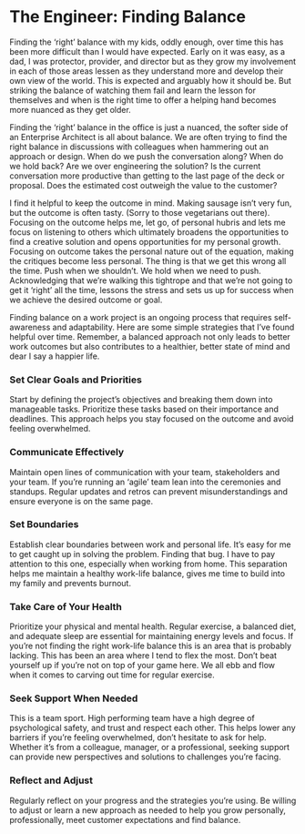 # The Engineer: Finding Balance
Finding the ‘right’ balance with my kids, oddly enough, over time this has been more difficult than I would have expected.  Early on it was easy, as a dad, I was protector, provider, and director but as they grow my involvement in each of those areas lessen as they understand more and develop their own view of the world.  This is expected and arguably how it should be.  But striking the balance of watching them fail and learn the lesson for themselves and when is the right time to offer a helping hand becomes more nuanced as they get older. 

Finding the ‘right’ balance in the office is just a nuanced, the softer side of an Enterprise Architect is all about balance.  We are often trying to find the right balance in discussions with colleagues when hammering out an approach or design.  When do we push the conversation along?  When do we hold back?  Are we over engineering the solution?  Is the current conversation more productive than getting to the last page of the deck or proposal.  Does the estimated cost outweigh the value to the customer?

I find it helpful to keep the outcome in mind.   Making sausage isn’t very fun, but the outcome is often tasty.    (Sorry to those vegetarians out there).  Focusing on the outcome helps me, let go, of personal hubris and lets me focus on listening to others which ultimately broadens the opportunities to find a creative solution and opens opportunities for my personal growth.   Focusing on outcome takes the personal nature out of the equation, making the critiques become less personal.  The thing is that we get this wrong all the time.  Push when we shouldn’t.  We hold when we need to push.  Acknowledging that we’re walking this tightrope and that we’re not going to get it ‘right’ all the time, lessons the stress and sets us up for success when we achieve the desired outcome or goal.   

Finding balance on a work project is an ongoing process that requires self-awareness and adaptability.  Here are some simple strategies that I’ve found helpful over time.  Remember, a balanced approach not only leads to better work outcomes but also contributes to a healthier, better state of mind and dear I say a happier life.

### Set Clear Goals and Priorities
Start by defining the project’s objectives and breaking them down into manageable tasks. Prioritize these tasks based on their importance and deadlines. This approach helps you stay focused on the outcome and avoid feeling overwhelmed.
### Communicate Effectively
Maintain open lines of communication with your team, stakeholders and your team.  If you’re running an ‘agile’ team lean into the ceremonies and standups.  Regular updates and retros can prevent misunderstandings and ensure everyone is on the same page. 
### Set Boundaries
Establish clear boundaries between work and personal life.  It’s easy for me to get caught up in solving the problem.  Finding that bug.  I have to pay attention to this one, especially when working from home.   This separation helps me maintain a healthy work-life balance, gives me time to build into my family and prevents burnout.
### Take Care of Your Health
Prioritize your physical and mental health. Regular exercise, a balanced diet, and adequate sleep are essential for maintaining energy levels and focus.  If you’re not finding the right work-life balance this is an area that is probably lacking.   This has been an area where I tend to flex the most.  Don’t beat yourself up if you’re not on top of your game here.  We all ebb and flow when it comes to carving out time for regular exercise.  
### Seek Support When Needed
This is a team sport.  High performing team have a high degree of psychological safety, and trust and respect each other.  This helps lower any barriers if you’re feeling overwhelmed, don’t hesitate to ask for help.  Whether it’s from a colleague, manager, or a professional, seeking support can provide new perspectives and solutions to challenges you’re facing.
### Reflect and Adjust
Regularly reflect on your progress and the strategies you’re using.  Be willing to adjust or learn a new approach as needed to help you grow personally, professionally, meet customer expectations and find balance.
